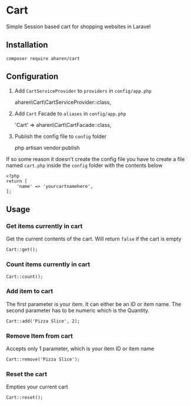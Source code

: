 # Cart
Simple Session based cart for shopping websites in Laravel

## Installation

	composer require aharen/cart

## Configuration

1. Add `CartServiceProvider` to `providers` in `config/app.php`

	aharen\Cart\CartServiceProvider::class,

2. Add `Cart` Facade to `aliases` in `config/app.php`

	'Cart' => aharen\Cart\CartFacade::class,

3. Publish the config file to `config` folder
	
	php artisan vendor:publish

If so some reason it doesn't create the config file you have to create a file named `cart.php` inside the `config` folder with the contents below

	<?php
	return [
		'name' => 'yourcartnamehere',
	];

## Usage

### Get items currently in cart

Get the current contents of the cart. Will return `false` if the cart is empty

	Cart::get();

### Count items currently in cart

	Cart::count();

### Add item to cart

The first parameter is your item. It can either be an ID or item name. The second parameter has to be numeric which is the Quantity.

	Cart::add('Pizza Slice', 2);

### Remove Item from cart

Accepts only 1 parameter, which is your item ID or item name

	Cart::remove('Pizza Slice');

### Reset the cart

Empties your current cart

	Cart::reset();

